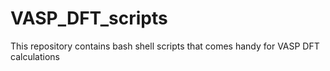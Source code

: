 # VASP_DFT_scripts
This repository contains bash shell scripts that comes handy for VASP DFT calculations
